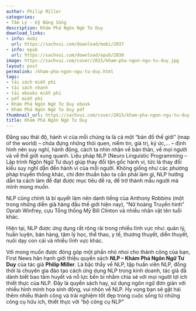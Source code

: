 ```yaml
---
author: Philip Miller
categories:
- Tâm Lý - Kỹ Năng Sống
description: Khám Phá Ngôn Ngữ Tư Duy
download_links:
- info: mobi
  url: https://sachvui.com/download/mobi/2037
- info: epub
  url: https://sachvui.com/download/epub/2038
image: https://sachvui.com/cover/2015/kham-pha-ngon-ngu-tu-duy.jpg
layout: post
permalink: /kham-pha-ngon-ngu-tu-duy.html
tags:
- tải sách miễn phí
- tải sách nhanh
- tải ebooks miễn phí
- pdf miễn phí
- Khám Phá Ngôn Ngữ Tư Duy ebook
- Khám Phá Ngôn Ngữ Tư Duy pdf
thumbnail_url: https://sachvui.com/cover/2015/kham-pha-ngon-ngu-tu-duy.jpg
title: Khám Phá Ngôn Ngữ Tư Duy
---
```


 <div class="item-desc text-justify"> <p>Đằng sau thái độ, hành vi của mỗi chúng ta là cả một “bản đồ thế giới” (map of the world) – chứa đựng những thói quen, niềm tin, giá trị, ký ức,… – định hình nên suy nghĩ, hành động, cách ta nhìn nhận về bản thân, về mọi người và về thế giới xung quanh. Liệu pháp NLP (Neuro Linguistic Programming – Lập trình Ngôn Ngữ Tư duy) giúp thay đổi tận gốc hành vi, tức là thay đổi kiểu suy nghĩ dẫn đến hành vi của mỗi người. Không giống như các phương pháp truyền thống khác, chỉ đơn thuần bảo ta cần phải làm gì, NLP hướng dẫn ta cách làm để đạt được mục tiêu đề ra, để trở thành mẫu người mà mình mong muốn.</p><p>NLP cũng chính là bí quyết làm nên danh tiếng của Anthony Robbins (một trong những diễn giả hàng đầu thế giới hiện nay), “Nữ hoàng Truyền hình” Oprah Winfrey, cựu Tổng thống Mỹ Bill Clinton và nhiều nhân vật tên tuổi khác.</p><p>Hiện tại, NLP được ứng dụng rất rộng rãi trong nhiều lĩnh vực như: quản lý, huấn luyện, bán hàng, tâm lý học, thể thao, y tế, thương thuyết, diễn thuyết, nuôi dạy con cái và nhiều lĩnh vực khác.</p><p>Với mong muốn được đóng góp một phần nhỏ nhoi cho thành công của bạn, First News hân hạnh giới thiệu quyển sách <strong>NLP – Khám Phá Ngôn Ngữ Tư Duy</strong> của tác giả <strong>Philip Miller</strong>. Là bậc thầy về NLP, tập huấn viên NLP, đồng thời là chuyên gia đào tạo cách ứng dụng NLP trong kinh doanh, tác giả đã dành biết bao tâm huyết và nỗ lực bền bỉ nhằm chia sẻ với mọi người lợi ích thiết thực của NLP. Đây là quyển sách hay, sử dụng ngôn ngữ đơn giản với nhiều hình minh họa sinh động, vui nhộn về NLP. Hy vọng bạn sẽ gặt hái thêm nhiều thành công và trải nghiệm tốt đẹp trong cuộc sống từ những công cụ hữu ích, thiết thực với “bộ công cụ NLP”</p> </div>